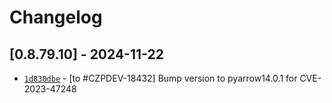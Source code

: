 Changelog
=========

## [0.8.79.10] - 2024-11-22
- [`1d830dbe`](https://github.com/clickzetta/clickzetta-connector-python/commit/1d830dbe40506b0fec3e9e3186e735762aa74829) - [to #CZPDEV-18432] Bump version to pyarrow14.0.1 for CVE-2023-47248